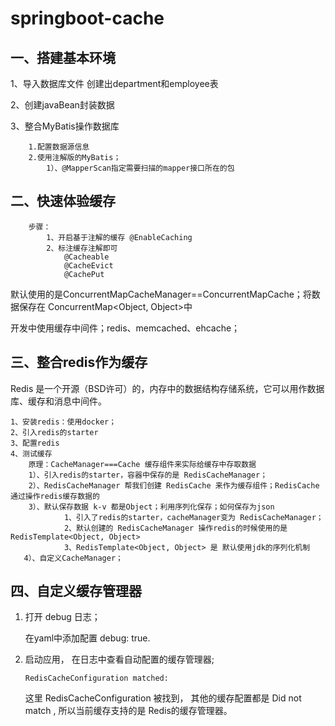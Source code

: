 # springboot-cache


## 一、搭建基本环境
  
  1、导入数据库文件 创建出department和employee表
  
  2、创建javaBean封装数据
  
  3、整合MyBatis操作数据库
  		
  		1.配置数据源信息
  		2.使用注解版的MyBatis；
  			1）、@MapperScan指定需要扫描的mapper接口所在的包

## 二、快速体验缓存
  		步骤：
  			1、开启基于注解的缓存 @EnableCaching
  			2、标注缓存注解即可
  				@Cacheable
  				@CacheEvict
  				@CachePut
  
  默认使用的是ConcurrentMapCacheManager==ConcurrentMapCache；将数据保存在	ConcurrentMap<Object, Object>中
  
  开发中使用缓存中间件；redis、memcached、ehcache；

## 三、整合redis作为缓存
  
  Redis 是一个开源（BSD许可）的，内存中的数据结构存储系统，它可以用作数据库、缓存和消息中间件。
  	
  	1、安装redis：使用docker；
  	2、引入redis的starter
  	3、配置redis
  	4、测试缓存
  		原理：CacheManager===Cache 缓存组件来实际给缓存中存取数据
 		1）、引入redis的starter，容器中保存的是 RedisCacheManager；
 		2）、RedisCacheManager 帮我们创建 RedisCache 来作为缓存组件；RedisCache通过操作redis缓存数据的
 		3）、默认保存数据 k-v 都是Object；利用序列化保存；如何保存为json
    			1、引入了redis的starter，cacheManager变为 RedisCacheManager；
    			2、默认创建的 RedisCacheManager 操作redis的时候使用的是 RedisTemplate<Object, Object>
    			3、RedisTemplate<Object, Object> 是 默认使用jdk的序列化机制
       4）、自定义CacheManager；


## 四、自定义缓存管理器

1. 打开 debug 日志；
   
   在yaml中添加配置 debug: true.
   
2. 启动应用， 在日志中查看自动配置的缓存管理器;

   ```
   RedisCacheConfiguration matched:
   ```
   这里 RedisCacheConfiguration 被找到， 其他的缓存配置都是 Did not match , 所以当前缓存支持的是 Redis的缓存管理器。

